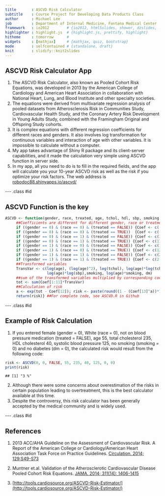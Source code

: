 ```yaml
---
title       : ASCVD Risk Calculator
subtitle    : Course Project for Developing Data Products Class
author      : Michael Lee
job         : Department of Internal Medicine, Fontana Medical Center
framework   : io2012        # {io2012, html5slides, shower, dzslides, ...}
highlighter : highlight.js  # {highlight.js, prettify, highlight}
hitheme     : tomorrow      # 
widgets     : [mathjax]     # {mathjax, quiz, bootstrap}
mode        : selfcontained # {standalone, draft}
knit        : slidify::knit2slides
---
```


## ASCVD Risk Calculator App

1. The ASCVD Risk Calculator, also known as Pooled Cohort Risk Equations, was developed in 2013 by the American College of Cardiology and American Heart Association in collaboration with National Heart, Lung, and Blood Institute and other specialty societies.
2. The equations were derived from multivariate regression analysis of pooled datasets from Atherosclerosis Risk in Communities Study, Cardiovascular Health Study, and the Coronary Artery Risk Development in Young Adults Study, combined with the Framingham Original and Offspring Study cohorts.
3. It is complex equations with different regression coefficients for different races and genders.  It also involves log transformation for continuous variables and interaction of age with other variables. It is impossible to calculate without a computer.
4. My app takes advantage of Shiny R package and its client-server capabilities, and it made the calculation very simple using ASCVD function in server side.
5. In my app, all you need to do is to fill in the required fields, and the app will calculate you your 10-year ASCVD risk as well as the risk if you optimize your risk factors.  The web address is [robodoc88.shinyapps.io/ascvd/](https://robodoc88.shinyapps.io/ascvd/)

--- .class #id 

## ASCVD Function is the key

```r
ASCVD <- function(gender, race, treated, age, tchol, hdl, sbp, smoking, dm) {
     ##Coefficients are different for different gender, race or treatment status
     if ((gender == 0) & (race == 0) & (treated == FALSE)) {Coef <- c(-29.799,4.884,13.540,-3.114,-13.578,3.149,1.957,0,7.574, -1.665,0.661,-29.18, 0.9665)} 
     if ((gender == 0) & (race == 0) & (treated == TRUE))  {Coef <- c(-29.799,4.884,13.540,-3.114,-13.578,3.149,2.019,0,7.574, -1.665,0.661,-29.18, 0.9665)}
     if ((gender == 0) & (race == 1) & (treated == FALSE)) {Coef <- c(17.114,0,0.94,0,-18.920,4.475,27.820,-6.087,0.691,0,0.874,86.61, 0.9533)}
     if ((gender == 0) & (race == 1) & (treated == TRUE)) {Coef <- c(17.114,0,0.94,0,-18.920,4.475,29.291,-6.432,0.691,0,0.874,86.61, 0.9533)}
     if ((gender == 1) & (race == 0) & (treated == FALSE)) {Coef <- c(12.344,0,11.853,-2.664,-7.990,1.769,1.764,0,7.837,-1.795,0.658,61.18,0.9144)}
     if ((gender == 1) & (race == 0) & (treated == TRUE)) {Coef <- c(12.344,0,11.853,-2.664,-7.990,1.769,1.797,0,7.837,-1.795,0.658,61.18,0.9144)}
     if ((gender == 1) & (race == 1) & (treated == FALSE)) {Coef <- c(2.469,0,0.302,0,-0.307,0,1.809,0,0.549,0,0.645,19.54,0.8954)}
     if ((gender == 1) & (race == 1) & (treated == TRUE)) {Coef <- c(2.469,0,0.302,0,-0.307,0,1.916,0,0.549,0,0.645,19.54,0.8954)}
     ##Transformed variables
     TransVar <- c(log(age), (log(age)^2), log(tchol), log(age)*log(tchol),log(hdl), log(age)*log(hdl), log(sbp),
                   log(age)*log(sbp),smoking, log(age)*smoking, dm)
     ##sum of the transformed variables multiplied by corresponding coefficients
     tot <- sum(Coef[1:11]*TransVar)
     ##Calculation of risk
     a <- exp(tot - Coef[12]); risk <- paste(round((1 - (Coef[13]^a))*100,1),"%")
     return(risk)} ##For complete code, see ASCVD.R in Github
```

--- .class #id

## Example of Risk Calculation
1. If you entered female (gender = 0), White (race = 0), not on blood pressure medication (treated = FALSE), age 55, total cholesterol 235, HDL cholesterol 40, systolic blood pressure 125, no smoking (smoking = 0) and no diabetes (dm = 0), the calculated risk would result from the following code:

```r
risk <- ASCVD(0, 0, FALSE, 55, 235, 40, 125, 0, 0)
print(risk)
```

```
## [1] "3 %"
```
2. Although there were some concerns about overestimation of the risks in certain population leading to overtreatment, this is the best calculator available at this time.
3. Despite the controversy, this risk calculator has been generally accepted by the medical community and is widely used.

--- .class #id

## References
1. 2013 ACC/AHA Guideline on the Assessment of Cardiovascular Risk. A Report of the American College or Cardiology/American Heart Association Task Force on Practice Guidelines. [Circulation. 2014; 129:S49-S73](http://circ.ahajournals.org/content/129/25_suppl_2/S49)

2. Muntner et.al. Validation of the Atherosclerotic Cardiovascular Disease Pooled Cohort Risk Equations. [JAMA. 2014; 311(14): 1406-1415](http://jama.jamanetwork.com/article.aspx?articleid=1853203)

3. [http://tools.cardiosource.org/ASCVD-Risk-Estimator/](http://tools.cardiosource.org/ASCVD-Risk-Estimator/)
